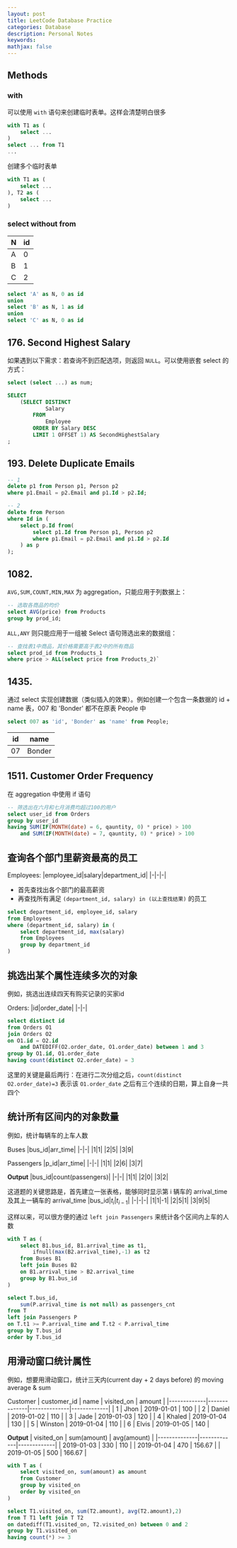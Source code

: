 ```yaml
---
layout: post
title: LeetCode Database Practice
categories: Database
description: Personal Notes
keywords: 
mathjax: false
---
```


## Methods

### with
可以使用 `with` 语句来创建临时表单。这样会清楚明白很多
```sql
with T1 as (
    select ...
)
select ... from T1
...
```

创建多个临时表单
```sql
with T1 as (
    select ...
), T2 as (
    select ...
)
```

### select without from
|N|id|
|-|-|
|A|0|
|B|1|
|C|2|

```sql
select 'A' as N, 0 as id
union
select 'B' as N, 1 as id
union
select 'C' as N, 0 as id
```


## 176. Second Highest Salary
如果遇到以下需求：若查询不到匹配选项，则返回 `NULL`。可以使用嵌套 select 的方式：
```sql
select (select ...) as num;
```

```sql
SELECT
    (SELECT DISTINCT
            Salary
        FROM
            Employee
        ORDER BY Salary DESC
        LIMIT 1 OFFSET 1) AS SecondHighestSalary
;
```

## 193. Delete Duplicate Emails
```sql
-- 1
delete p1 from Person p1, Person p2
where p1.Email = p2.Email and p1.Id > p2.Id;

-- 2
delete from Person
where Id in (
    select p.Id from(
        select p1.Id from Person p1, Person p2
        where p1.Email = p2.Email and p1.Id > p2.Id
    ) as p
);
```

## 1082.

`AVG,SUM,COUNT,MIN,MAX` 为 aggregation，只能应用于列数据上：
```sql
-- 选取各商品的均价
select AVG(price) from Products
group by prod_id;
```

`ALL,ANY` 则只能应用于一组被 Select 语句筛选出来的数据组：
```sql
-- 查找表1中商品，其价格需要高于表2中的所有商品
select prod_id from Products_1
where price > ALL(select price from Products_2)`
```
## 1435.

通过 select 实现创建数据（类似插入的效果）。例如创建一个包含一条数据的 id + name 表，007 和 'Bonder' 都不在原表 People 中
```sql
select 007 as 'id', 'Bonder' as 'name' from People;
```
|id|name|
|-|-|
|07|Bonder|

## 1511. Customer Order Frequency
在 aggregation 中使用 if 语句
```sql
-- 筛选出在六月和七月消费均超过100的用户
select user_id from Orders
group by user_id
having SUM(IF(MONTH(date) = 6, qauntity, 0) * price) > 100
    and SUM(IF(MONTH(date) = 7, qauntity, 0) * price) > 100
```

## 查询各个部门里薪资最高的员工

Employees:
|employee_id|salary|department_id|
|-|-|-|
- 首先查找出各个部门的最高薪资
- 再查找所有满足 `(department_id, salary) in (以上查找结果)` 的员工
```sql
select department_id, employee_id, salary
from Employees
where (department_id, salary) in (
    select department_id, max(salary)
    from Employees
    group by department_id
)
```

## 挑选出某个属性连续多次的对象
例如，挑选出连续四天有购买记录的买家id

Orders:
|id|order_date|
|-|-|

```sql
select distinct id
from Orders O1
join Orders O2
on O1.id = O2.id 
    and DATEDIFF(O2.order_date, O1.order_date) between 1 and 3
group by O1.id, O1.order_date
having count(distinct O2.order_date) = 3
```
这里的关键是最后两行：在进行二次分组之后，`count(distinct O2.order_date)=3` 表示该 `O1.order_date` 之后有三个连续的日期，算上自身一共四个

## 统计所有区间内的对象数量
例如，统计每辆车的上车人数

Buses
|bus_id|arr_time|
|-|-|
|1|1|
|2|5|
|3|9|

Passengers
|p_id|arr_time|
|-|-|
|1|1|
|2|6|
|3|7|

**Output**
|bus_id|count(passengers)|
|-|-|
|1|1|
|2|0|
|3|2|

这道题的关键思路是，首先建立一张表格，能够同时显示第 i 辆车的 arrival_time 及其上一辆车的 arrival_time
|bus_id|$t_i$|$t_{i-1}$|
|-|-|-|
|1|1|-1|
|2|5|1|
|3|9|5|

这样以来，可以很方便的通过 `left join Passengers` 来统计各个区间内上车的人数

```sql
with T as (
    select B1.bus_id, B1.arrival_time as t1,
        ifnull(max(B2.arrival_time),-1) as t2
    from Buses B1
    left join Buses B2
    on B1.arrival_time > B2.arrival_time
    group by B1.bus_id
)

select T.bus_id, 
    sum(P.arrival_time is not null) as passengers_cnt
from T
left join Passengers P
on T.t1 >= P.arrival_time and T.t2 < P.arrival_time
group by T.bus_id
order by T.bus_id
```

## 用滑动窗口统计属性
例如，想要用滑动窗口，统计三天内(current day + 2 days before) 的 moving average & sum 

Customer
| customer_id | name         | visited_on   | amount      |
|-------------|--------------|--------------|-------------|
| 1           | Jhon         | 2019-01-01   | 100         |
| 2           | Daniel       | 2019-01-02   | 110         |
| 3           | Jade         | 2019-01-03   | 120         |
| 4           | Khaled       | 2019-01-04   | 130         |
| 5           | Winston      | 2019-01-04   | 110         | 
| 6           | Elvis        | 2019-01-05   | 140         | 

**Output**
| visited_on   | sum(amount) | avg(amount) |
|--------------|-------------|-------------|
| 2019-01-03   | 330         | 110         |
| 2019-01-04   | 470         | 156.67      |
| 2019-01-05   | 500         | 166.67      |

```sql
with T as (
    select visited_on, sum(amount) as amount
    from Customer
    group by visited_on
    order by visited_on
)

select T1.visited_on, sum(T2.amount), avg(T2.amount),2)
from T T1 left join T T2
on datediff(T1.visited_on, T2.visited_on) between 0 and 2
group by T1.visited_on
having count(*) >= 3
```
